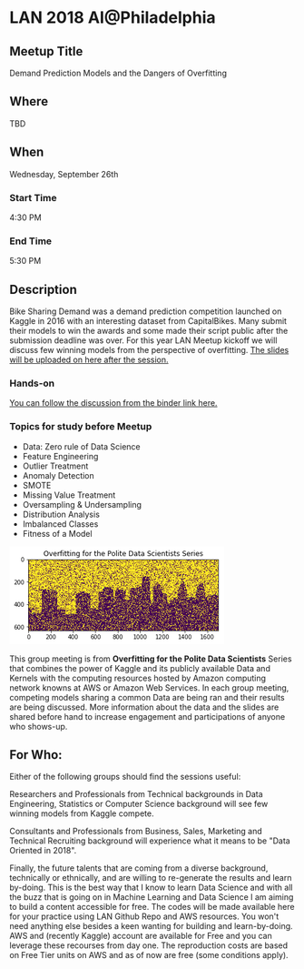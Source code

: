 # LAN 2018 AI@Philadelphia
## Meetup Title
Demand Prediction Models and the Dangers of Overfitting

## Where
TBD

## When
Wednesday, September 26th

### Start Time
4:30 PM
### End Time
5:30 PM
## Description
Bike Sharing Demand was a demand prediction competition launched on Kaggle in 2016 with an interesting dataset from CapitalBikes. Many submit their models to win the awards and some made their script public after the submission deadline was over. For this year LAN Meetup kickoff we will discuss few winning models from the perspective of overfitting.
[The slides will be uploaded on here after the session.](https://github.com/lotusxai/LAN-Workshops)
### Hands-on
[You can follow the discussion from the binder link here.](https://mybinder.org/v2/gh/lotusxai/LAN-Workshops/master?filepath=LAN2018Sept26%2FLAN2018SepBSharing.ipynb)

### Topics for study before Meetup
* Data: Zero rule of Data Science
* Feature Engineering
* Outlier Treatment
* Anomaly Detection
* SMOTE
* Missing Value Treatment
* Oversampling & Undersampling
* Distribution Analysis
* Imbalanced Classes  
* Fitness of a Model


![Header Image for LAN ](./img/lan_overfitting.png)

This group meeting is from **Overfitting for the Polite Data Scientists** Series that combines the power of Kaggle and its publicly available Data and Kernels with the computing resources hosted by Amazon computing network knowns at AWS or Amazon Web Services. In each group meeting, competing models sharing a common Data are being ran and their results are being discussed. More information about the data and the slides are shared before hand to increase engagement and participations of anyone who shows-up.


## For Who:
Either of the following groups should find the sessions useful:

Researchers and Professionals from Technical backgrounds in Data Engineering, Statistics or Computer Science background will see few winning models from Kaggle compete.

Consultants and Professionals from Business, Sales, Marketing and Technical Recruiting background will experience what it means to be "Data Oriented in 2018".

Finally, the future talents that are coming from a diverse background, technically or ethnically, and are willing to re-generate the results and learn by-doing. This is the best way that I know to learn Data Science and with all the buzz that is going on in Machine Learning and Data Science I am aiming to build a content accessible for free. The codes will be made available here for your practice using LAN Github Repo and AWS resources. You won't need anything else besides a keen wanting for building and learn-by-doing. AWS and (recently Kaggle) account are available for Free and you can leverage these recourses from day one. The reproduction costs are based on Free Tier units on AWS and as of now are free (some conditions apply).
